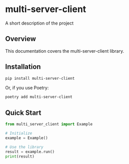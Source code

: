 # multi-server-client

A short description of the project

## Overview

This documentation covers the multi-server-client library.

## Installation

```bash
pip install multi-server-client
```

Or, if you use Poetry:

```bash
poetry add multi-server-client
```

## Quick Start

```python
from multi_server_client import Example

# Initialize
example = Example()

# Use the library
result = example.run()
print(result)
```
